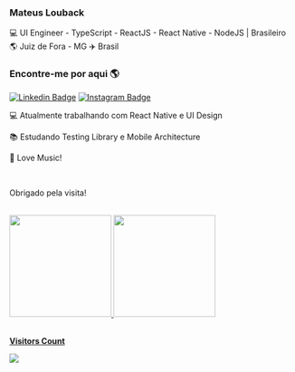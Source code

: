 ### Mateus Louback

💻 UI Engineer - TypeScript - ReactJS - React Native - NodeJS | Brasileiro 🌎 Juiz de Fora - MG ✈️ Brasil

### Encontre-me por aqui 🌎

[![Linkedin Badge](https://img.shields.io/badge/-MateusLouback-blue?style=flat-square&logo=Linkedin&logoColor=white&link=https://www.linkedin.com/in/mateuslouback/)](https://www.linkedin.com/in/mateuslouback/)
[![Instagram Badge](https://img.shields.io/badge/-mateuslouback-blue?style=flat-square&logo=Instagram&logoColor=white&link=https://www.instagram.com/mateuslouback/?hl=pt-br)](https://www.instagram.com/mateuslouback/?hl=pt-br)


💻 Atualmente trabalhando com React Native e UI Design

📚 Estudando Testing Library e Mobile Architecture

🎵 Love Music!

<br>

Obrigado pela visita!

<br>

<div align="left">
  <a href="https://github.com/mateuslouback">
  <img height="180em" src="https://github-readme-stats.vercel.app/api?username=mateuslouback&show_icons=true&theme=dark&include_all_commits=true&count_private=true"/>
  <img height="180em" src="https://github-readme-stats.vercel.app/api/top-langs/?username=mateuslouback&layout=compact&langs_count=7&theme=dark"/>
</div>


<div align="left">
  <br>
    <p align="left"><b>Visitors Count</b></p>  
    <p align="left"><img align="left" src="https://profile-counter.glitch.me/{mateuslouback}/count.svg" /></p> 
  <br>
</div>
